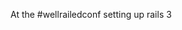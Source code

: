 <!--
id: 509282215
link: http://kevinisom.info/post/509282215/at-the-wellrailedconf-setting-up-rails-3
slug: at-the-wellrailedconf-setting-up-rails-3
date: Sat Apr 10 2010 11:44:00 GMT+1200 (NZST)
raw: {"blog_name":"kevinisom","id":509282215,"post_url":"http://kevinisom.info/post/509282215/at-the-wellrailedconf-setting-up-rails-3","slug":"at-the-wellrailedconf-setting-up-rails-3","type":"text","date":"2010-04-09 23:44:00 GMT","timestamp":1270856640,"state":"published","format":"html","reblog_key":"YQOSr6fJ","tags":[],"short_url":"http://tmblr.co/Zw68YyUMmUd","highlighted":[],"feed_item":"http://twitter.com/kev_nz/statuses/11904268440","from_feed_id":"650289","note_count":0,"title":null,"body":"<p>At the #wellrailedconf setting up rails 3</p>"}
publish: 2010-04-010
tags: 
title: null
-->


At the \#wellrailedconf setting up rails 3


